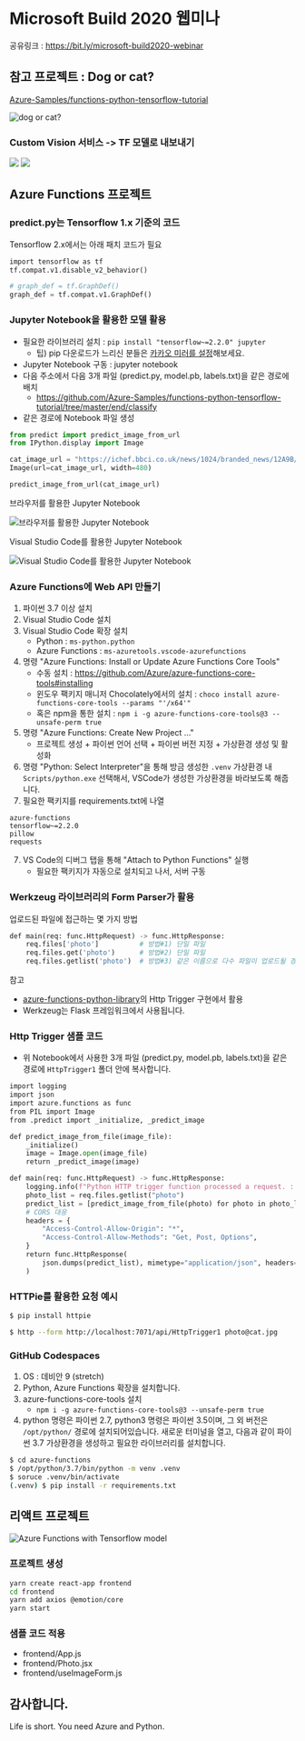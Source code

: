 # Microsoft Build 2020 웹미나

공유링크 : https://bit.ly/microsoft-build2020-webinar

## 참고 프로젝트 : Dog or cat?

[Azure-Samples/functions-python-tensorflow-tutorial](https://github.com/Azure-Samples/functions-python-tensorflow-tutorial/tree/master/end/classify)

![dog or cat?](./images/screenshot-1.png)

### Custom Vision 서비스 -> TF 모델로 내보내기

![](./images/screenshot-2.png)
![](./images/screenshot-3.png)

## Azure Functions 프로젝트

### predict.py는 Tensorflow 1.x 기준의 코드

Tensorflow 2.x에서는 아래 패치 코드가 필요

```python
import tensorflow as tf
tf.compat.v1.disable_v2_behavior()
```

```python
# graph_def = tf.GraphDef()
graph_def = tf.compat.v1.GraphDef()
```

### Jupyter Notebook을 활용한 모델 활용

* 필요한 라이브러리 설치 : `pip install "tensorflow~=2.2.0" jupyter`
    - 팁) pip 다운로드가 느리신 분들은 [카카오 미러를 설정](https://www.google.com/search?q=%EC%B9%B4%EC%B9%B4%EC%98%A4+%EB%AF%B8%EB%9F%AC+pypi)해보세요.
* Jupyter Notebook 구동 : jupyter notebook
* 다음 주소에서 다음 3개 파일 (predict.py, model.pb, labels.txt)을 같은 경로에 배치
    - https://github.com/Azure-Samples/functions-python-tensorflow-tutorial/tree/master/end/classify
* 같은 경로에 Notebook 파일 생성

```python
from predict import predict_image_from_url
from IPython.display import Image

cat_image_url = "https://ichef.bbci.co.uk/news/1024/branded_news/12A9B/production/_111434467_gettyimages-1143489763.jpg"
Image(url=cat_image_url, width=480)

predict_image_from_url(cat_image_url)
```

브라우저를 활용한 Jupyter Notebook

![브라우저를 활용한 Jupyter Notebook](./images/screenshot-4.png)

Visual Studio Code를 활용한 Jupyter Notebook

![Visual Studio Code를 활용한 Jupyter Notebook](./images/screenshot-5.png)

### Azure Functions에 Web API 만들기

1. 파이썬 3.7 이상 설치
2. Visual Studio Code 설치
3. Visual Studio Code 확장 설치
    - Python : `ms-python.python`
    - Azure Functions : `ms-azuretools.vscode-azurefunctions`
4. 명령 "Azure Functions: Install or Update Azure Functions Core Tools"
    - 수동 설치 : https://github.com/Azure/azure-functions-core-tools#installing
    - 윈도우 팩키지 매니저 Chocolately에서의 설치 : `choco install azure-functions-core-tools --params "'/x64'"`
    - 혹은 npm을 통한 설치 : `npm i -g azure-functions-core-tools@3 --unsafe-perm true`
5. 명령 "Azure Functions: Create New Project …"
    - 프로젝트 생성 + 파이썬 언어 선택 + 파이썬 버전 지정 + 가상환경 생성 및 활성화
6. 명령 "Python: Select Interpreter"을 통해 방금 생성한 `.venv` 가상환경 내 `Scripts/python.exe` 선택해서, VSCode가 생성한 가상환경을 바라보도록 해줍니다.
6. 필요한 팩키지를 requirements.txt에 나열

```
azure-functions
tensorflow~=2.2.0
pillow
requests
```

7. VS Code의 디버그 탭을 통해 "Attach to Python Functions" 실행
    - 필요한 팩키지가 자동으로 설치되고 나서, 서버 구동

### Werkzeug 라이브러리의 Form Parser가 활용

업로드된 파일에 접근하는 몇 가지 방법

```python
def main(req: func.HttpRequest) -> func.HttpResponse:
    req.files['photo']          # 방법#1) 단일 파일
    req.files.get('photo')      # 방법#2) 단일 파일
    req.files.getlist('photo')  # 방법#3) 같은 이름으로 다수 파일이 업로드될 경우, 리스트로 획득
```

참고

* [azure-functions-python-library](https://github.com/Azure/azure-functions-python-library)의 Http Trigger 구현에서 활용
* Werkzeug는 Flask 프레임워크에서 사용됩니다.

### Http Trigger 샘플 코드

* 위 Notebook에서 사용한 3개 파일 (predict.py, model.pb, labels.txt)을 같은 경로에 `HttpTrigger1` 폴더 안에 복사합니다.

```python
import logging
import json
import azure.functions as func
from PIL import Image
from .predict import _initialize, _predict_image

def predict_image_from_file(image_file):
    _initialize()
    image = Image.open(image_file)
    return _predict_image(image)

def main(req: func.HttpRequest) -> func.HttpResponse:
    logging.info(f"Python HTTP trigger function processed a request. : {req.method}")
    photo_list = req.files.getlist("photo")
    predict_list = [predict_image_from_file(photo) for photo in photo_list]
    # CORS 대응
    headers = {
        "Access-Control-Allow-Origin": "*",
        "Access-Control-Allow-Methods": "Get, Post, Options",
    }
    return func.HttpResponse(
        json.dumps(predict_list), mimetype="application/json", headers=headers
    )
```

### HTTPie를 활용한 요청 예시

```sh
$ pip install httpie

$ http --form http://localhost:7071/api/HttpTrigger1 photo@cat.jpg
```

### GitHub Codespaces

1. OS : 데비안 9 (stretch)
2. Python, Azure Functions 확장을 설치합니다.
3. azure-functions-core-tools 설치
    - `npm i -g azure-functions-core-tools@3 --unsafe-perm true`
4. python 명령은 파이썬 2.7, python3 명령은 파이썬 3.5이며, 그 외 버전은 `/opt/python/` 경로에 설치되어있습니다. 새로운 터미널을 열고, 다음과 같이 파이썬 3.7 가상환경을 생성하고 필요한 라이브러리를 설치합니다.

```sh
$ cd azure-functions
$ /opt/python/3.7/bin/python -m venv .venv
$ soruce .venv/bin/activate
(.venv) $ pip install -r requirements.txt
```

## 리액트 프로젝트

![Azure Functions with Tensorflow model](./images/screenshot-6.png)

### 프로젝트 생성

```sh
yarn create react-app frontend
cd frontend
yarn add axios @emotion/core
yarn start
```
### 샘플 코드 적용

* frontend/App.js
* frontend/Photo.jsx
* frontend/useImageForm.js

## 감사합니다.

Life is short. You need Azure and Python.
